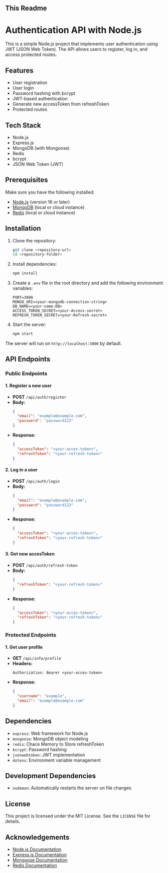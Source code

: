 ## This Readme

# Authentication API with Node.js

This is a simple Node.js project that implements user authentication using JWT (JSON Web Token). The API allows users to register, log in, and access protected routes.

## Features

- User registration
- User login
- Password hashing with bcrypt
- JWT-based authentication
- Generate new accessToken from refreshToken
- Protected routes

## Tech Stack

- Node.js
- Express.js
- MongoDB (with Mongoose)
- Redis
- bcrypt
- JSON Web Token (JWT)

## Prerequisites

Make sure you have the following installed:

- [Node.js](https://nodejs.org/) (version 16 or later)
- [MongoDB](https://www.mongodb.com/) (local or cloud instance)
- [Redis](https://www.redis.io/) (local or cloud instance)

## Installation

1. Clone the repository:

   ```bash
   git clone <repository-url>
   cd <repository-folder>
   ```

2. Install dependencies:

   ```bash
   npm install
   ```

3. Create a `.env` file in the root directory and add the following environment variables:

   ```env
   PORT=3000
   MONGO_URI=<your-mongodb-connection-string>
   DB_NAME=<your-name-DB>
   ACCESS_TOKEN_SECRET=<your-Access-secret>
   REFRESH_TOKEN_SECRET=<your-Refresh-secret>
   ```

4. Start the server:
   ```bash
   npm start
   ```

The server will run on `http://localhost:3000` by default.

## API Endpoints

### Public Endpoints

#### 1. **Register a new user**

- **POST** `/api/auth/register`
- **Body:**
  ```json
  {
    "email": "example@example.com",
    "password": "password123"
  }
  ```
- **Response:**
  ```json
  {
    "accessToken": "<your-acces-token>",
    "refreshToken": "<your-refresh-token>"
  }
  ```

#### 2. **Log in a user**

- **POST** `/api/auth/login`
- **Body:**
  ```json
  {
    "email": "example@example.com",
    "password": "password123"
  }
  ```
- **Response:**
  ```json
  {
    "accessToken": "<your-acces-token>",
    "refreshToken": "<your-refresh-token>"
  }
  ```

#### 3. **Get new accesToken**

- **POST** `/api/auth/refresh-token`
- **Body:**
  ```json
  {
    "refreshToken": "<your-refresh-token>"
  }
  ```
- **Response:**
  ```json
  {
    "accessToken": "<your-acces-token>",
    "refreshToken": "<your-refresh-token>"
  }
  ```

### Protected Endpoints

#### 1. **Get user profile**

- **GET** `/api/info/profile`
- **Headers:**
  ```
  Authorization: Bearer <your-acces-token>
  ```
- **Response:**
  ```json
  {
    "username": "example",
    "email": "example@example.com"
  }
  ```

## Dependencies

- `express`: Web framework for Node.js
- `mongoose`: MongoDB object modeling
- `redis`: Chace Memory to Store refreshToken
- `bcrypt`: Password hashing
- `jsonwebtoken`: JWT implementation
- `dotenv`: Environment variable management

## Development Dependencies

- `nodemon`: Automatically restarts the server on file changes

## License

This project is licensed under the MIT License. See the `LICENSE` file for details.

## Acknowledgements

- [Node.js Documentation](https://nodejs.org/en/docs/)
- [Express.js Documentation](https://expressjs.com/)
- [Mongoose Documentation](https://mongoosejs.com/)
- [Redis Documentation](https://redis.io/docs/latest/)
